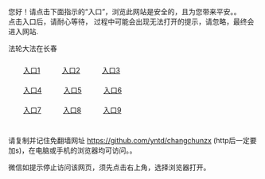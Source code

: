 您好！请点击下面指示的“入口”，浏览此网站是安全的，且为您带来平安。。 <br/>
点击入口后，请耐心等待， 过程中可能会出现无法打开的提示，请忽略，最终会进入网站. </br>

法轮大法在长春<br/>
<div style="padding:10px"><a style="margin:20px" target="_blank" href="https://dxeyq9pj8vt9y.cloudfront.net/2Qpsp?imalabbl" id="ccLink1" rel="nofollow">入口1</a> <a target="_blank" style="margin:20px" href="https://d2vc5kn7fekosq.cloudfront.net/2Qpsp?qkrrkk" id="ccLink2" rel="nofollow">入口2</a> <a style="margin:20px" target="_blank" href="https://d3futfh5k6nhtv.cloudfront.net/2Qpsp?pnjjsec" id="ccLink3" rel="nofollow">入口3</a></div>

<div style="padding:10px" ><a style="margin:20px" target="_blank" href="https://dxeyq9pj8vt9y.cloudfront.net/2Qpsp?imalabbl" id="ccLink4" rel="nofollow">入口4</a> <a style="margin:20px" href="https://d2vc5kn7fekosq.cloudfront.net/2Qpsp?qkrrkk" target="_blank" id="ccLink5" rel="nofollow">入口5</a> <a style="margin:20px" href="https://d3futfh5k6nhtv.cloudfront.net/2Qpsp?pnjjsec" target="_blank" id="ccLink6" rel="nofollow">入口6</a></div>

<div style="padding:10px"><a style="margin:20px" target="_blank" href="https://dxeyq9pj8vt9y.cloudfront.net/2Qpsp?imalabbl" id="ccLink7" rel="nofollow">入口7</a> <a style="margin:20px" href="https://d2vc5kn7fekosq.cloudfront.net/2Qpsp?qkrrkk" target="_blank" id="ccLink8" rel="nofollow">入口8</a> <a style="margin:20px" target="_blank" href="https://d3futfh5k6nhtv.cloudfront.net/2Qpsp?pnjjsec" id="ccLink9" rel="nofollow">入口9</a></div>

<br/>



请复制并记住免翻墙网址 https://github.com/yntd/changchunzx (http后一定要加s)，在电脑或手机的浏览器均可访问。。<br/>

微信如提示停止访问该网页，须先点击右上角，选择浏览器打开。
